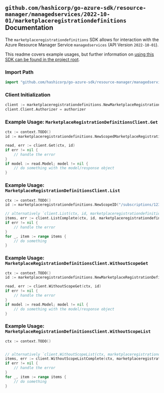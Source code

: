 
## `github.com/hashicorp/go-azure-sdk/resource-manager/managedservices/2022-10-01/marketplaceregistrationdefinitions` Documentation

The `marketplaceregistrationdefinitions` SDK allows for interaction with the Azure Resource Manager Service `managedservices` (API Version `2022-10-01`).

This readme covers example usages, but further information on [using this SDK can be found in the project root](https://github.com/hashicorp/go-azure-sdk/tree/main/docs).

### Import Path

```go
import "github.com/hashicorp/go-azure-sdk/resource-manager/managedservices/2022-10-01/marketplaceregistrationdefinitions"
```


### Client Initialization

```go
client := marketplaceregistrationdefinitions.NewMarketplaceRegistrationDefinitionsClientWithBaseURI("https://management.azure.com")
client.Client.Authorizer = authorizer
```


### Example Usage: `MarketplaceRegistrationDefinitionsClient.Get`

```go
ctx := context.TODO()
id := marketplaceregistrationdefinitions.NewScopedMarketplaceRegistrationDefinitionID("/subscriptions/12345678-1234-9876-4563-123456789012/resourceGroups/some-resource-group", "marketplaceIdentifierValue")

read, err := client.Get(ctx, id)
if err != nil {
	// handle the error
}
if model := read.Model; model != nil {
	// do something with the model/response object
}
```


### Example Usage: `MarketplaceRegistrationDefinitionsClient.List`

```go
ctx := context.TODO()
id := marketplaceregistrationdefinitions.NewScopeID("/subscriptions/12345678-1234-9876-4563-123456789012/resourceGroups/some-resource-group")

// alternatively `client.List(ctx, id, marketplaceregistrationdefinitions.DefaultListOperationOptions())` can be used to do batched pagination
items, err := client.ListComplete(ctx, id, marketplaceregistrationdefinitions.DefaultListOperationOptions())
if err != nil {
	// handle the error
}
for _, item := range items {
	// do something
}
```


### Example Usage: `MarketplaceRegistrationDefinitionsClient.WithoutScopeGet`

```go
ctx := context.TODO()
id := marketplaceregistrationdefinitions.NewMarketplaceRegistrationDefinitionID("marketplaceIdentifierValue")

read, err := client.WithoutScopeGet(ctx, id)
if err != nil {
	// handle the error
}
if model := read.Model; model != nil {
	// do something with the model/response object
}
```


### Example Usage: `MarketplaceRegistrationDefinitionsClient.WithoutScopeList`

```go
ctx := context.TODO()


// alternatively `client.WithoutScopeList(ctx, marketplaceregistrationdefinitions.DefaultWithoutScopeListOperationOptions())` can be used to do batched pagination
items, err := client.WithoutScopeListComplete(ctx, marketplaceregistrationdefinitions.DefaultWithoutScopeListOperationOptions())
if err != nil {
	// handle the error
}
for _, item := range items {
	// do something
}
```
